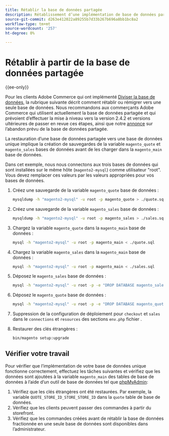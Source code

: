 ```yaml
---
title: Rétablir la base de données partagée
description: Rétablissement d’une implémentation de base de données partagée obsolète vers une implémentation de base de données unique.
source-git-commit: d263e412022a89255b7d33b267b696a8bb1bc8a2
workflow-type: tm+mt
source-wordcount: '257'
ht-degree: 0%

---
```



# Rétablir à partir de la base de données partagée

{{ee-only}}

Pour les clients Adobe Commerce qui ont implémenté [Diviser la base de données](multi-master.md), la rubrique suivante décrit comment rétablir ou rémigrer vers une seule base de données. Nous recommandons aux commerçants Adobe Commerce qui utilisent actuellement la base de données partagée et qui prévoient d’effectuer la mise à niveau vers la version 2.4.2 et versions ultérieures de passer en revue ces étapes, ainsi que notre [annonce](https://community.magento.com/t5/Magento-DevBlog/Deprecation-of-Split-Database-in-Magento-Commerce/ba-p/465187) sur l’abandon prévu de la base de données partagée.

La restauration d’une base de données partagée vers une base de données unique implique la création de sauvegardes de la variable `magento_quote` et `magento_sales` bases de données avant de les charger dans la `magento_main` base de données.

Dans cet exemple, nous nous connectons aux trois bases de données qui sont installées sur le même hôte (`magento2-mysql`) comme utilisateur &quot;root&quot;. Vous devez remplacer ces valeurs par les valeurs appropriées pour vos bases de données.

1. Créez une sauvegarde de la variable `magento_quote` base de données :

   ```bash
   mysqldump -h "magento2-mysql" -u root -p magento_quote > ./quote.sql
   ```

1. Créez une sauvegarde de la variable `magento_sales` base de données :

   ```bash
   mysqldump -h "magento2-mysql" -u root -p magento_sales > ./sales.sql
   ```

1. Chargez la variable `magento_quote` dans la `magento_main` base de données :

   ```bash
   mysql -h "magento2-mysql" -u root -p magento_main < ./quote.sql
   ```

1. Chargez la variable `magento_sales` dans la `magento_main` base de données :

   ```bash
   mysql -h "magento2-mysql" -u root -p magento_main < ./sales.sql
   ```

1. Déposez le `magento_sales` base de données :

   ```bash
   mysql -h "magento2-mysql" -u root -p -e "DROP DATABASE magento_sales;"
   ```

1. Déposez le `magento_quote` base de données :

   ```bash
   mysql -h "magento2-mysql" -u root -p -e "DROP DATABASE magento_quote;"
   ```

1. Suppression de la configuration de déploiement pour `checkout` et `sales` dans le `connections` et `resources` des sections `env.php` fichier .
1. Restaurer des clés étrangères :

   ```bash
   bin/magento setup:upgrade
   ```

## Vérifier votre travail

Pour vérifier que l’implémentation de votre base de données unique fonctionne correctement, effectuez les tâches suivantes et vérifiez que les données sont ajoutées à la variable `magento_main` des tables de base de données à l’aide d’un outil de base de données tel que [phpMyAdmin](../../installation/prerequisites/optional-software.md#phpmyadmin):

1. Vérifiez que les clés étrangères ont été restaurées. Par exemple, la variable `QUOTE_STORE_ID_STORE_STORE_ID` dans la `quote` table de base de données.
1. Vérifiez que les clients peuvent passer des commandes à partir du storefront.
1. Vérifiez que les commandes créées avant de rétablir la base de données fractionnée en une seule base de données sont disponibles dans l’administrateur.
